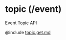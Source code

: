 <!--
    ATTENTION: This file was generated via gradle!
               Do NOT manually edit this file! Any such changes will be overwritten!
-->

# topic (/event)

Event Topic API

@include [topic.get.md](topic.get.md)

